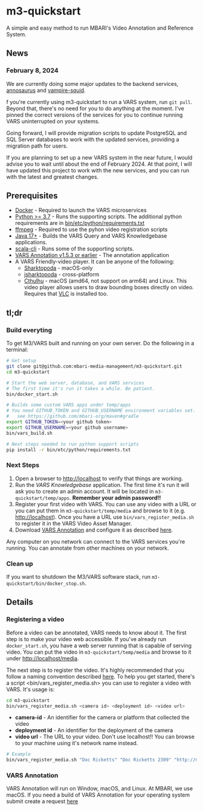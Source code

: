 # m3-quickstart

A simple and easy method to run MBARI's Video Annotation and Reference System.

## News

### February 8, 2024

We are currently doing some major updates to the backend services, [annosaurus](https://github.com/mbari-org/annosaurus/pull/41) and [vampire-squid](https://github.com/mbari-org/vampire-squid/pull/9).

f you're currently using m3-quickstart to run a VARS system, run `git pull`. Beyond that, there's no need for you to do anything at the moment. I've pinned the correct versions of the services for you to continue running VARS uninterrupted on your systems.

 Going forward, I will provide migration scripts to update PostgreSQL and SQL Server databases to work with the updated services, providing a migration path for users.

 If you are planning to set up a new VARS system in the near future, I would advise you to wait until about the end of February 2024. At that point, I will have updated this project to work with the new services, and you can run with the latest and greatest changes.

## Prerequisites

- [Docker](https://www.docker.com) - Required to launch the VARS microservices
- [Python >= 3.7](https://www.python.org) - Runs the supporting scripts. The additional python requirements are in [bin/etc/python/requirements.txt](requirements.txt)
- [ffmpeg](https://ffmpeg.org) - Required to use the pyhon video registration scripts
- [Java 17+](https://jdk.java.net/17/) - Builds the VARS Query and VARS Knowledgebase applications.
- [scala-cli](https://scala-cli.virtuslab.org) - Runs some of the supporting scripts.
- [VARS Annotation v1.5.3 or earlier](https://github.com/mbari-org/vars-annotation/releases/tag/1.5.3) - The annotation application
- A VARS Friendly-video player. It can be anyone of the following:
  - [Sharktopoda](https://github.com/mbari-media-management/Sharktopoda/releases) - macOS-only
  - [jsharktopoda](https://github.com/mbari-media-management/jsharktopoda/releases) - cross-platform
  - [Cthulhu](https://github.com/mbari-media-management/cthulhu/releases/tag/1.0.0) - macOS (amd64, not support on arm64) and Linux. This video player allows users to draw bounding boxes directly on video. Requires that [VLC](https://www.videolan.org) is installed too.

## tl;dr

### Build everyting

To get M3/VARS built and running on your own server. Do the following in a terminal:

```bash
# Get setup
git clone git@github.com:mbari-media-management/m3-quickstart.git
cd m3-quickstart

# Start the web server, database, and VARS services
# The first time it's run it takes a while. Be patient.
bin/docker_start.sh

# Builds some custom VARS apps under temp/apps
# You need GITHUB_TOKEN and GITHUB_USERNAME environment variables set.
#   see https://github.com/mbari-org/maven#gradle
export GITHUB_TOKEN=<your github token>
export GITHUB_USERNAME=<your github username>
bin/vars_build.sh

# Next steps needed to run python support scripts
pip install -r bin/etc/python/requirements.txt
```

### Next Steps

1. Open a browser to <http://localhost> to verify that things are working.
2. Run the _VARS Knowledgebase_ application. The first time it's run it will ask you to create an admin account. It will be located in `m3-quickstart/temp/apps`. __Remember your admin password!!__
3. Register your first video with VARS. You can use any video with a URL or you can put them in `m3-quickstart/temp/media` and browse to it (e.g. <http://localhost>). Once you have a URL use `bin/vars_register_media.sh` to register it in the VARS Video Asset Manager.
4. Download [VARS Annotation](https://github.com/mbari-media-management/vars-annotation/releases) and configure it as described [here](https://docs.mbari.org/vars-annotation/setup/).

Any computer on you network can connect to the VARS services you're running. You can annotate from other machines on your network.

### Clean up

If you want to shutdown the M3/VARS software stack, run `m3-quickstart/bin/docker_stop.sh`.

## Details

### Registering a video

Before a video can be annotated, VARS needs to know about it. The first step is to make your video web accessible. If you've already run `docker_start.sh`, you have a web server running that is capable of serving video. You can put the video in `m3-quickstart/temp/media` and browse to it under <http://localhost/media>.

The next step is to register the video. It's highly recommended that you follow a naming convention described [here](https://github.com/underwatervideo/UnderwaterVideoWorkingGroup/blob/master/Meetings/2016_Workshop/Documents/FINAL-2016VideoWorkshopReport.pdf). To help you get started, there's a script <bin/vars_register_media.sh> you can use to register a video with VARS. It's usage is:

```bash
cd m3-quickstart
bin/vars_register_media.sh <camera id> <deployment id> <video url>
```

- __camera-id__ - An identifier for the camera or platform that collected the video
- __deployment id__ - An identifier for the deployment of the camera
- __video url__ - The URL to your video. Don't use localhost!! You can browse to your machine using it's network name instead.

```bash
# Example
bin/vars_register_media.sh "Doc Ricketts" "Doc Ricketts 2309" "http://m3.shore.mbari.org/videos/master/2021/11/2309/D2309_20211109T132100.3Z_prores.mov"
```

### VARS Annotation

VARS Annotation will run on Window, macOS, and Linux. At MBARI, we use macOS. If you need a build of VARS Annotation for your operating system submit create a request [here](https://github.com/mbari-media-management/vars-annotation/issues)
